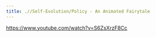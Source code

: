 ```yaml
---
title: .//Self-Evolution/Policy - An Animated Fairytale
---
```


https://www.youtube.com/watch?v=S6ZsXrzF8Cc
